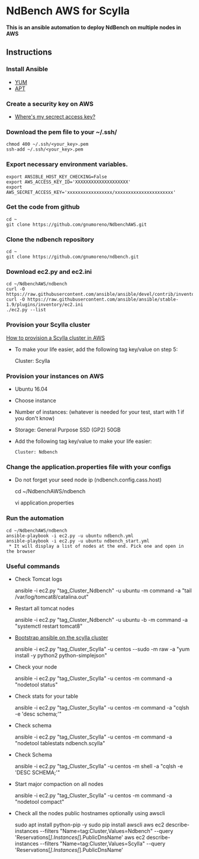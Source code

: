 # NdBench AWS for Scylla

**This is an ansible automation to deploy NdBench on multiple nodes in AWS**

## Instructions

### Install Ansible
 * [YUM](http://docs.ansible.com/ansible/latest/intro_installation.html#latest-release-via-yum)
 * [APT](http://docs.ansible.com/ansible/latest/intro_installation.html#latest-releases-via-apt-ubuntu)

### Create a security key on AWS
 * [Where's my secrect access key?](https://aws.amazon.com/blogs/security/wheres-my-secret-access-key/)

### Download the pem file to your ~/.ssh/

    chmod 400 ~/.ssh/<your_key>.pem
    ssh-add ~/.ssh/<your_key>.pem


### Export necessary environment variables.

    export ANSIBLE_HOST_KEY_CHECKING=False
    export AWS_ACCESS_KEY_ID='XXXXXXXXXXXXXXXXXXXX'
    export AWS_SECRET_ACCESS_KEY='xxxxxxxxxxxxxxxxx/xxxxxxxxxxxxxxxxxxxxxx'
    
### Get the code from github

    cd ~
    git clone https://github.com/gnumoreno/NdbenchAWS.git

### Clone the ndbench repository

    cd ~
    git clone https://github.com/gnumoreno/ndbench.git
    
### Download ec2.py and ec2.ini

    cd ~/NdbenchAWS/ndbench
    curl -O https://raw.githubusercontent.com/ansible/ansible/devel/contrib/inventory/ec2.py
    curl -O https://raw.githubusercontent.com/ansible/ansible/stable-1.9/plugins/inventory/ec2.ini
    ./ec2.py --list 

### Provision your Scylla cluster

[How to provision a Scylla cluster in AWS](https://www.scylladb.com/download/amazon/)
 * To make your life easier, add the following tag key/value on step 5:
 
      Cluster: Scylla 
    
### Provision your instances on AWS 

 * Ubuntu 16.04
 * Choose instance
 * Number of instances: (whatever is needed for your test, start with 1 if you don't know)
 * Storage: General Purpose SSD (GP2) 50GB
 * Add the following tag key/value to make your life easier:
 
       Cluster: Ndbench                              

### Change the application.properties file with your configs

 * Do not forget your seed node ip (ndbench.config.cass.host)
 

    cd ~/NdbenchAWS/ndbench
    
    vi application.properties

### Run the automation

    cd ~/NdbenchAWS/ndbench
    ansible-playbook -i ec2.py -u ubuntu ndbench.yml
    ansible-playbook -i ec2.py -u ubuntu ndbench_start.yml
     * It will display a list of nodes at the end. Pick one and open in the browser
    
    
### Useful commands

 * Check Tomcat logs
 
   ansible -i ec2.py "tag_Cluster_Ndbench" -u ubuntu -m command -a "tail /var/log/tomcat8/catalina.out"
 
 * Restart all tomcat nodes
 
   ansible -i ec2.py "tag_Cluster_Ndbench" -u ubuntu -b -m command -a "systemctl restart tomcat8"
    
 * [Bootstrap ansible on the scylla cluster](http://docs.ansible.com/ansible/latest/intro_installation.html#managed-node-requirements)
 
   ansible -i ec2.py "tag_Cluster_Scylla" -u centos --sudo -m raw -a "yum install -y python2 python-simplejson"

 * Check your node
 
   ansible -i ec2.py "tag_Cluster_Scylla" -u centos -m command -a "nodetool status"
    
 * Check stats for your table
 
   ansible -i ec2.py "tag_Cluster_Scylla" -u centos -m command -a "cqlsh -e 'desc schema;'"
    
 * Check schema
 
   ansible -i ec2.py "tag_Cluster_Scylla" -u centos -m command -a "nodetool tablestats ndbench.scylla"
    
 * Check Schema
 
   ansible -i ec2.py "tag_Cluster_Scylla" -u centos -m shell -a "cqlsh -e 'DESC SCHEMA;'"
    
 * Start major compaction on all nodes
 
   ansible -i ec2.py "tag_Cluster_Scylla" -u centos -m command -a "nodetool compact"
    
 * Check all the nodes public hostnames optionally using awscli
 
   sudo apt install python-pip -y
   sudo pip install awscli
   aws ec2 describe-instances --filters "Name=tag:Cluster,Values=Ndbench" --query 'Reservations[*].Instances[*].PublicDnsName'
   aws ec2 describe-instances --filters "Name=tag:Cluster,Values=Scylla" --query 'Reservations[*].Instances[*].PublicDnsName'
